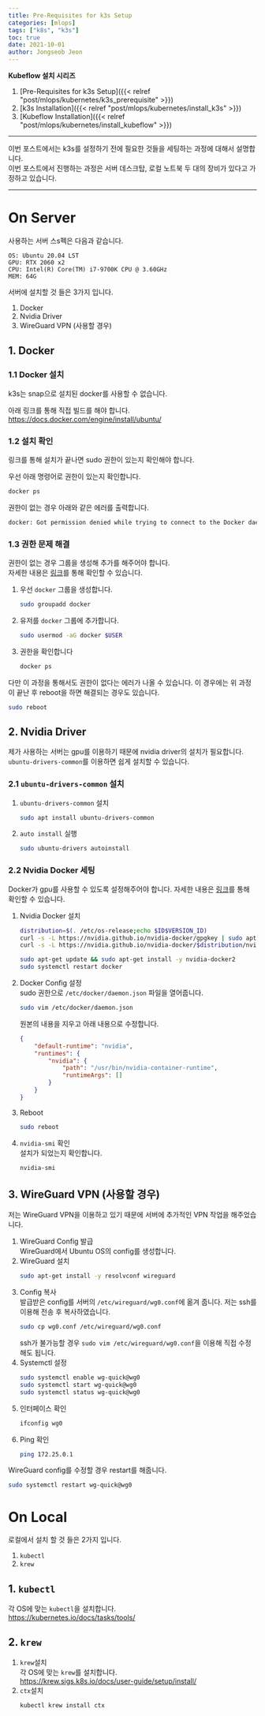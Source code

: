 ```yaml
---
title: Pre-Requisites for k3s Setup
categories: [mlops]
tags: ["k8s", "k3s"]
toc: true
date: 2021-10-01
author: Jongseob Jeon
---
```


**Kubeflow 설치 시리즈**
1. [Pre-Requisites for k3s Setup]({{< relref "post/mlops/kubernetes/k3s_prerequisite" >}})
2. [k3s Installation]({{< relref "post/mlops/kubernetes/install_k3s" >}})
3. [Kubeflow Installation]({{< relref "post/mlops/kubernetes/install_kubeflow" >}})

---
이번 포스트에서는 k3s를 설정하기 전에 필요한 것들을 세팅하는 과정에 대해서 설명합니다.  
이번 포스트에서 진행하는 과정은 서버 데스크탑, 로컬 노트북 두 대의 장비가 있다고 가정하고 있습니다.

---

# On Server
사용하는 서버 스s펙은 다음과 같습니다.
```
OS: Ubuntu 20.04 LST
GPU: RTX 2060 x2
CPU: Intel(R) Core(TM) i7-9700K CPU @ 3.60GHz
MEM: 64G
```

서버에 설치할 것 들은 3가지 입니다.
1. Docker
2. Nvidia Driver
3. WireGuard VPN (사용할 경우)

## 1. Docker
### 1.1 Docker 설치  
k3s는 snap으로 설치된 docker를 사용할 수 없습니다.  

아래 링크를 통해 직접 빌드를 해야 합니다.  
https://docs.docker.com/engine/install/ubuntu/

### 1.2 설치 확인
링크를 통해 설치가 끝나면 sudo 권한이 있는지 확인해야 합니다.

우선 아래 명령어로 권한이 있는지 확인합니다.
```bash
docker ps
```

권한이 없는 경우 아래와 같은 에러를 출력합니다.
```bash
docker: Got permission denied while trying to connect to the Docker daemon socket at unix:///var/run/docker.sock: Post http://%2Fvar%2Frun%2Fdocker.sock/v1.35/containers/create: dial unix /var/run/docker.sock: connect: permission denied.
```

### 1.3 권한 문제 해결
권한이 없는 경우 그룹을 생성해 추가를 해주어야 합니다.  
자세한 내용은 [링크](https://docs.docker.com/engine/install/linux-postinstall/)를 통해 확인할 수 있습니다.

1. 우선 `docker` 그룹을 생성합니다.
    ```bash
    sudo groupadd docker
    ```
2. 유저를 `docker` 그룹에 추가합니다.
    ```bash
    sudo usermod -aG docker $USER
    ```
3. 권한을 확인합니다
    ```bash
    docker ps
    ```


다만 이 과정을 통해서도 권한이 없다는 에러가 나올 수 있습니다.
이 경우에는 위 과정이 끝난 후 reboot을 하면 해결되는 경우도 있습니다.
```bash
sudo reboot
```

## 2. Nvidia Driver
제가 사용하는 서버는 gpu를 이용하기 때문에 nvidia driver의 설치가 필요합니다.  
`ubuntu-drivers-common`를 이용하면 쉽게 설치할 수 있습니다.

### 2.1 `ubuntu-drivers-common` 설치
1. `ubuntu-drivers-common` 설치
    ```bash
    sudo apt install ubuntu-drivers-common
    ```
2. `auto install` 실행
    ```bash
    sudo ubuntu-drivers autoinstall
    ```
### 2.2 Nvidia Docker 세팅
Docker가 gpu를 사용할 수 있도록 설정해주어야 합니다.
자세한 내용은 [링크](https://github.com/NVIDIA/k8s-device-plugin)를 통해 확인할 수 있습니다.

1. Nvidia Docker 설치
    ```bash
    distribution=$(. /etc/os-release;echo $ID$VERSION_ID)
    curl -s -L https://nvidia.github.io/nvidia-docker/gpgkey | sudo apt-key add -
    curl -s -L https://nvidia.github.io/nvidia-docker/$distribution/nvidia-docker.list | sudo tee /etc/apt/sources.list.d/nvidia-docker.list

    sudo apt-get update && sudo apt-get install -y nvidia-docker2
    sudo systemctl restart docker
    ```
2. Docker Config 설정  
    sudo 권한으로 `/etc/docker/daemon.json` 파일을 열어줍니다.
    ```bash
    sudo vim /etc/docker/daemon.json
    ```
    원본의 내용을 지우고 아래 내용으로 수정합니다.
    ```json
    {
        "default-runtime": "nvidia",
        "runtimes": {
            "nvidia": {
                "path": "/usr/bin/nvidia-container-runtime",
                "runtimeArgs": []
            }
        }
    }
    ```
3. Reboot
    ```bash
    sudo reboot
    ```
4. `nvidia-smi` 확인  
   설치가 되었는지 확인합니다.
    ```bash
    nvidia-smi
    ```

## 3. WireGuard VPN (사용할 경우)
저는 WireGuard VPN을 이용하고 있기 때문에 서버에 추가적인 VPN 작업을 해주었습니다.
1. WireGuard Config 발급  
    WireGuard에서 Ubuntu OS의 config를 생성합니다.
2. WireGuard 설치
   ```bash
   sudo apt-get install -y resolvconf wireguard
   ```
3. Config 복사  
   발급받은 config를 서버의 `/etc/wireguard/wg0.conf`에 옮겨 줍니다.
   저는 ssh를 이용해 전송 후 복사하였습니다.
   ```bash
   sudo cp wg0.conf /etc/wireguard/wg0.conf
   ```
    ssh가 불가능할 경우 `sudo vim /etc/wireguard/wg0.conf`을 이용해 직접 수정해도 됩니다.
4. Systemctl 설정
   ```bash
   sudo systemctl enable wg-quick@wg0
   sudo systemctl start wg-quick@wg0
   sudo systemctl status wg-quick@wg0
   ```
5. 인터페이스 확인
   ```bash
   ifconfig wg0
   ```
6. Ping 확인
   ```bash
   ping 172.25.0.1
   ```

WireGuard config를 수정할 경우 restart를 해줍니다.
```bash
sudo systemctl restart wg-quick@wg0
```

# On Local
로컬에서 설치 할 것 들은 2가지 입니다.
1. `kubectl`
2. `krew`

## 1. `kubectl`
각 OS에 맞는 `kubectl`을 설치합니다.  
https://kubernetes.io/docs/tasks/tools/

## 2. `krew`

1. `krew`설치  
   각 OS에 맞는 `krew`를 설치합니다.  
    https://krew.sigs.k8s.io/docs/user-guide/setup/install/
2. `ctx`설치
   ```bash
   kubectl krew install ctx
   ```
